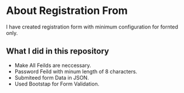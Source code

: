 # About Registration From

I have created registration form with minimum configuration for fornted only. 

## What I did in this repository

- Make All Feilds are neccessary.
- Password Feild with minum length of 8 characters.
- Submiteed form Data in JSON.
- Used Bootstap for Form Validation.